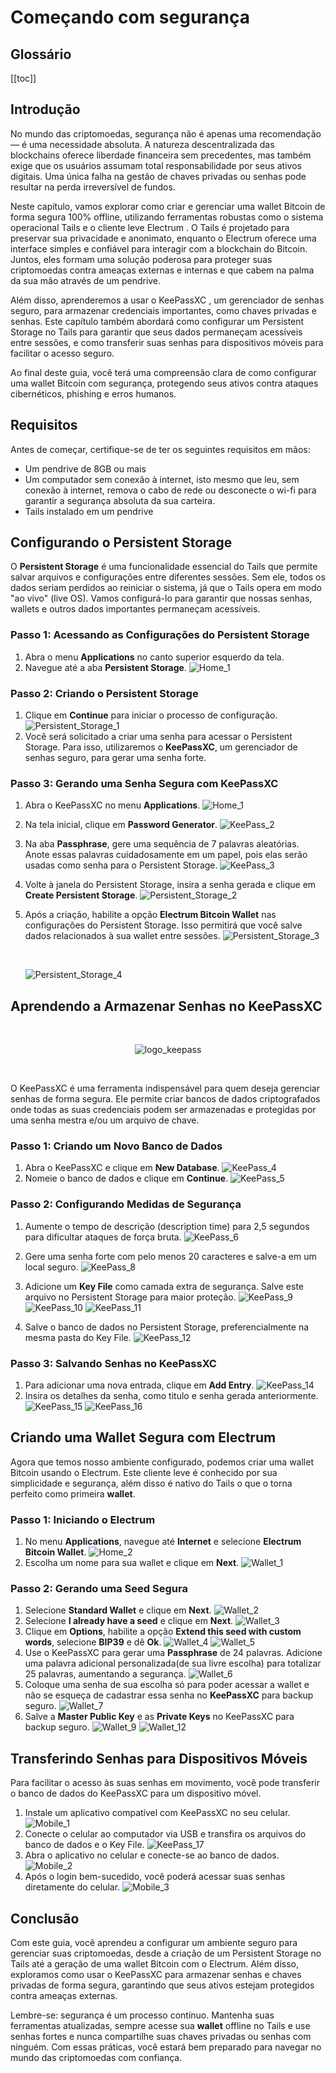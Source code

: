 # Começando com segurança

## Glossário

[[toc]]

## Introdução

No mundo das criptomoedas, segurança não é apenas uma recomendação — é uma
necessidade absoluta. A natureza descentralizada das blockchains oferece
liberdade financeira sem precedentes, mas também exige que os usuários assumam
total responsabilidade por seus ativos digitais. Uma única falha na gestão de
chaves privadas ou senhas pode resultar na perda irreversível de fundos.

Neste capítulo, vamos explorar como criar e gerenciar uma wallet Bitcoin de
forma segura 100% offline, utilizando ferramentas robustas como o sistema
operacional Tails e o cliente leve Electrum . O Tails é projetado para preservar
sua privacidade e anonimato, enquanto o Electrum oferece uma interface simples e
confiável para interagir com a blockchain do Bitcoin. Juntos, eles formam uma
solução poderosa para proteger suas criptomoedas contra ameaças externas e
internas e que cabem na palma da sua mão através de um pendrive.

Além disso, aprenderemos a usar o KeePassXC , um gerenciador de senhas seguro,
para armazenar credenciais importantes, como chaves privadas e senhas. Este
capítulo também abordará como configurar um Persistent Storage no Tails para
garantir que seus dados permaneçam acessíveis entre sessões, e como transferir
suas senhas para dispositivos móveis para facilitar o acesso seguro.

Ao final deste guia, você terá uma compreensão clara de como configurar uma
wallet Bitcoin com segurança, protegendo seus ativos contra ataques
cibernéticos, phishing e erros humanos.

## Requisitos

Antes de começar, certifique-se de ter os seguintes requisitos em mãos:

- Um pendrive de 8GB ou mais
- Um computador sem conexão à internet, isto mesmo que leu, sem conexão à
  internet, remova o cabo de rede ou desconecte o wi-fi para garantir a
  segurança absoluta da sua carteira.
- Tails instalado em um pendrive

## Configurando o Persistent Storage

O **Persistent Storage** é uma funcionalidade essencial do Tails que permite
salvar arquivos e configurações entre diferentes sessões. Sem ele, todos os
dados seriam perdidos ao reiniciar o sistema, já que o Tails opera em modo "ao
vivo" (live OS). Vamos configurá-lo para garantir que nossas senhas, wallets e
outros dados importantes permaneçam acessíveis.

### Passo 1: Acessando as Configurações do Persistent Storage

1. Abra o menu **Applications** no canto superior esquerdo da tela.
2. Navegue até a aba **Persistent Storage**.
   ![Home_1](https://raw.githubusercontent.com/Do-nada-ao-tudo/RepoStaticFile/refs/heads/main/defi-for-beginners/foundations/getting-started/Home_1.png)

### Passo 2: Criando o Persistent Storage

1. Clique em **Continue** para iniciar o processo de configuração.
   ![Persistent_Storage_1](https://raw.githubusercontent.com/Do-nada-ao-tudo/RepoStaticFile/refs/heads/main/defi-for-beginners/foundations/getting-started/PersistentStorage_1.png)
2. Você será solicitado a criar uma senha para acessar o Persistent Storage.
   Para isso, utilizaremos o **KeePassXC**, um gerenciador de senhas seguro,
   para gerar uma senha forte.

### Passo 3: Gerando uma Senha Segura com KeePassXC

1. Abra o KeePassXC no menu **Applications**.
   ![Home_1](https://raw.githubusercontent.com/Do-nada-ao-tudo/RepoStaticFile/refs/heads/main/defi-for-beginners/foundations/getting-started/Home_1.png)
2. Na tela inicial, clique em **Password Generator**.
   ![KeePass_2](https://raw.githubusercontent.com/Do-nada-ao-tudo/RepoStaticFile/refs/heads/main/defi-for-beginners/foundations/getting-started/KeePass_2.png)
3. Na aba **Passphrase**, gere uma sequência de 7 palavras aleatórias. Anote
   essas palavras cuidadosamente em um papel, pois elas serão usadas como senha
   para o Persistent Storage.
   ![KeePass_3](https://raw.githubusercontent.com/Do-nada-ao-tudo/RepoStaticFile/refs/heads/main/defi-for-beginners/foundations/getting-started/KeePass_3.png)

4. Volte à janela do Persistent Storage, insira a senha gerada e clique em
   **Create Persistent Storage**.
   ![Persistent_Storage_2](https://raw.githubusercontent.com/Do-nada-ao-tudo/RepoStaticFile/refs/heads/main/defi-for-beginners/foundations/getting-started/PersistentStorage_2.png)

5. Após a criação, habilite a opção **Electrum Bitcoin Wallet** nas
   configurações do Persistent Storage. Isso permitirá que você salve dados
   relacionados à sua wallet entre sessões.
   ![Persistent_Storage_3](https://raw.githubusercontent.com/Do-nada-ao-tudo/RepoStaticFile/refs/heads/main/defi-for-beginners/foundations/getting-started/PersistentStorage_3.png)

    <br />

   ![Persistent_Storage_4](https://raw.githubusercontent.com/Do-nada-ao-tudo/RepoStaticFile/refs/heads/main/defi-for-beginners/foundations/getting-started/PersistentStorage_4.png)

## Aprendendo a Armazenar Senhas no KeePassXC

<br />

<p align="center">
    <img src="https://raw.githubusercontent.com/Do-nada-ao-tudo/RepoStaticFile/refs/heads/main/logo.png" alt="logo_keepass">
</p>

<br />

O KeePassXC é uma ferramenta indispensável para quem deseja gerenciar senhas de
forma segura. Ele permite criar bancos de dados criptografados onde todas as
suas credenciais podem ser armazenadas e protegidas por uma senha mestra e/ou um
arquivo de chave.

### Passo 1: Criando um Novo Banco de Dados

1. Abra o KeePassXC e clique em **New Database**.
   ![KeePass_4](https://raw.githubusercontent.com/Do-nada-ao-tudo/RepoStaticFile/refs/heads/main/defi-for-beginners/foundations/getting-started/KeePass_4.png)
2. Nomeie o banco de dados e clique em **Continue**.
   ![KeePass_5](https://raw.githubusercontent.com/Do-nada-ao-tudo/RepoStaticFile/refs/heads/main/defi-for-beginners/foundations/getting-started/KeePass_5.png)

### Passo 2: Configurando Medidas de Segurança

1. Aumente o tempo de descrição (description time) para 2,5 segundos para
   dificultar ataques de força bruta.
   ![KeePass_6](https://raw.githubusercontent.com/Do-nada-ao-tudo/RepoStaticFile/refs/heads/main/defi-for-beginners/foundations/getting-started/KeePass_6.png)
2. Gere uma senha forte com pelo menos 20 caracteres e salve-a em um local
   seguro.
   ![KeePass_8](https://raw.githubusercontent.com/Do-nada-ao-tudo/RepoStaticFile/refs/heads/main/defi-for-beginners/foundations/getting-started/KeePass_8.png)
3. Adicione um **Key File** como camada extra de segurança. Salve este arquivo
   no Persistent Storage para maior proteção.
   ![KeePass_9](https://raw.githubusercontent.com/Do-nada-ao-tudo/RepoStaticFile/refs/heads/main/defi-for-beginners/foundations/getting-started/KeePass_9.png)
   ![KeePass_10](https://raw.githubusercontent.com/Do-nada-ao-tudo/RepoStaticFile/refs/heads/main/defi-for-beginners/foundations/getting-started/KeePass_10.png)
   ![KeePass_11](https://raw.githubusercontent.com/Do-nada-ao-tudo/RepoStaticFile/refs/heads/main/defi-for-beginners/foundations/getting-started/KeePass_11.png)

4. Salve o banco de dados no Persistent Storage, preferencialmente na mesma
   pasta do Key File.
   ![KeePass_12](https://raw.githubusercontent.com/Do-nada-ao-tudo/RepoStaticFile/refs/heads/main/defi-for-beginners/foundations/getting-started/KeePass_12.png)

### Passo 3: Salvando Senhas no KeePassXC

1. Para adicionar uma nova entrada, clique em **Add Entry**.
   ![KeePass_14](https://raw.githubusercontent.com/Do-nada-ao-tudo/RepoStaticFile/refs/heads/main/defi-for-beginners/foundations/getting-started/KeePass_14.png)
2. Insira os detalhes da senha, como titulo e senha gerada anteriormente.
   ![KeePass_15](https://raw.githubusercontent.com/Do-nada-ao-tudo/RepoStaticFile/refs/heads/main/defi-for-beginners/foundations/getting-started/KeePass_15.png)
   ![KeePass_16](https://raw.githubusercontent.com/Do-nada-ao-tudo/RepoStaticFile/refs/heads/main/defi-for-beginners/foundations/getting-started/KeePass_16.png)

## Criando uma Wallet Segura com Electrum

Agora que temos nosso ambiente configurado, podemos criar uma wallet Bitcoin
usando o Electrum. Este cliente leve é conhecido por sua simplicidade e
segurança, além disso é nativo do Tails o que o torna perfeito como primeira
**wallet**.

### Passo 1: Iniciando o Electrum

1. No menu **Applications**, navegue até **Internet** e selecione **Electrum
   Bitcoin Wallet**.
   ![Home_2](https://raw.githubusercontent.com/Do-nada-ao-tudo/RepoStaticFile/refs/heads/main/defi-for-beginners/foundations/getting-started/Home_2.png)
2. Escolha um nome para sua wallet e clique em **Next**.
   ![Wallet_1](https://raw.githubusercontent.com/Do-nada-ao-tudo/RepoStaticFile/refs/heads/main/defi-for-beginners/foundations/getting-started/Wallet_1.png)

### Passo 2: Gerando uma Seed Segura

1. Selecione **Standard Wallet** e clique em **Next**.
   ![Wallet_2](https://raw.githubusercontent.com/Do-nada-ao-tudo/RepoStaticFile/refs/heads/main/defi-for-beginners/foundations/getting-started/Wallet_2.png)
2. Selecione **I already have a seed** e clique em **Next**.
   ![Wallet_3](https://raw.githubusercontent.com/Do-nada-ao-tudo/RepoStaticFile/refs/heads/main/defi-for-beginners/foundations/getting-started/Wallet_3.png)
3. Clique em **Options**, habilite a opção **Extend this seed with custom
   words**, selecione **BIP39** e dê **Ok**.
   ![Wallet_4](https://raw.githubusercontent.com/Do-nada-ao-tudo/RepoStaticFile/refs/heads/main/defi-for-beginners/foundations/getting-started/Wallet_4.png)
   ![Wallet_5](https://raw.githubusercontent.com/Do-nada-ao-tudo/RepoStaticFile/refs/heads/main/defi-for-beginners/foundations/getting-started/Wallet_5.png)
4. Use o KeePassXC para gerar uma **Passphrase** de 24 palavras. Adicione uma
   palavra adicional personalizada(de sua livre escolha) para totalizar 25
   palavras, aumentando a segurança.
   ![Wallet_6](https://raw.githubusercontent.com/Do-nada-ao-tudo/RepoStaticFile/refs/heads/main/defi-for-beginners/foundations/getting-started/Wallet_6.png)
5. Coloque uma senha de sua escolha só para poder acessar a wallet e não se
   esqueça de cadastrar essa senha no **KeePassXC** para backup seguro.
   ![Wallet_7](https://raw.githubusercontent.com/Do-nada-ao-tudo/RepoStaticFile/refs/heads/main/defi-for-beginners/foundations/getting-started/Wallet_7.png)
6. Salve a **Master Public Key** e as **Private Keys** no KeePassXC para backup
   seguro.
   ![Wallet_9](https://raw.githubusercontent.com/Do-nada-ao-tudo/RepoStaticFile/refs/heads/main/defi-for-beginners/foundations/getting-started/Wallet_9.png)
   ![Wallet_12](https://raw.githubusercontent.com/Do-nada-ao-tudo/RepoStaticFile/refs/heads/main/defi-for-beginners/foundations/getting-started/Wallet_12.png)

## Transferindo Senhas para Dispositivos Móveis

Para facilitar o acesso às suas senhas em movimento, você pode transferir o
banco de dados do KeePassXC para um dispositivo móvel.

1. Instale um aplicativo compatível com KeePassXC no seu celular.
   ![Mobile_1](https://raw.githubusercontent.com/Do-nada-ao-tudo/RepoStaticFile/refs/heads/main/defi-for-beginners/foundations/getting-started/Mobile_1.png)
2. Conecte o celular ao computador via USB e transfira os arquivos do banco de
   dados e o Key File.
   ![KeePass_17](https://raw.githubusercontent.com/Do-nada-ao-tudo/RepoStaticFile/refs/heads/main/defi-for-beginners/foundations/getting-started/KeePass_17.png)
3. Abra o aplicativo no celular e conecte-se ao banco de dados.
   ![Mobile_2](https://raw.githubusercontent.com/Do-nada-ao-tudo/RepoStaticFile/refs/heads/main/defi-for-beginners/foundations/getting-started/Mobile_2.png)
4. Após o login bem-sucedido, você poderá acessar suas senhas diretamente do
   celular.
   ![Mobile_3](https://raw.githubusercontent.com/Do-nada-ao-tudo/RepoStaticFile/refs/heads/main/defi-for-beginners/foundations/getting-started/Mobile_3.png)

## Conclusão

Com este guia, você aprendeu a configurar um ambiente seguro para gerenciar suas
criptomoedas, desde a criação de um Persistent Storage no Tails até a geração de
uma wallet Bitcoin com o Electrum. Além disso, exploramos como usar o KeePassXC
para armazenar senhas e chaves privadas de forma segura, garantindo que seus
ativos estejam protegidos contra ameaças externas.

Lembre-se: segurança é um processo contínuo. Mantenha suas ferramentas
atualizadas, sempre acesse sua **wallet** offline no Tails e use senhas fortes e
nunca compartilhe suas chaves privadas ou senhas com ninguém. Com essas
práticas, você estará bem preparado para navegar no mundo das criptomoedas com
confiança.
